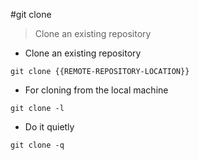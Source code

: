 #git clone

> Clone an existing repository

- Clone an existing repository

`git clone {{REMOTE-REPOSITORY-LOCATION}}`

- For cloning from the local machine

`git clone -l`

- Do it quietly

`git clone -q`